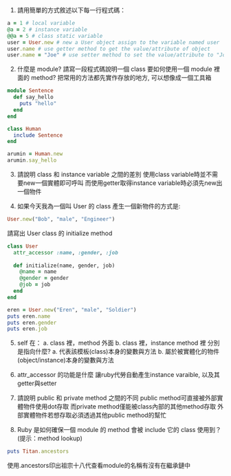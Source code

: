 1. 請用簡單的方式敘述以下每一行程式碼：
  ```ruby 
  a = 1 # local variable
  @a = 2 # instance variable
  @@a = 5 # class static variable
  user = User.new # new a User object assign to the variable named user
  user.name # use getter method to get the value/attribute of object
  user.name = "Joe" # use setter method to set the value/attribute to "Joe"
  ```
  
2. 什麼是 module? 請寫一段程式碼說明一個 class 要如何使用一個 module 裡面的 method?
把常用的方法都先實作存放的地方, 可以想像成一個工具箱
  ```ruby 
  module Sentence
    def say_hello
      puts "hello"
    end
  end

  class Human
    include Sentence
  end

  arumin = Human.new
  arumin.say_hello
  ```

3. 請說明 class 和 instance variable 之間的差別
  使用class variable時並不需要new一個實體即可呼叫
  而使用getter取得instance variable時必須先new出一個物件

4. 如果今天我為一個叫 User 的 class 產生一個新物件的方式是: 
  ```ruby
  User.new("Bob", "male", "Engineer")
  ```
  請寫出 User class 的 initialize method
  ```ruby
  class User
    attr_accessor :name, :gender, :job
    
    def initialize(name, gender, job)
      @name = name
      @gender = gender
      @job = job
    end
  end

  eren = User.new("Eren", "male", "Soldier")
  puts eren.name
  puts eren.gender
  puts eren.job 
  ```


5. self 在：
  a. class 裡，method 外面
  b. class 裡，instance method 裡
  分別是指向什麼?
  a. 代表該模板(class)本身的變數與方法
  b. 屬於被實體化的物件(object/instance)本身的變數與方法

6. attr_accessor 的功能是什麼
  讓ruby代勞自動產生instance varaible, 以及其getter與setter

7. 請說明 public 和 private method 之間的不同
  public method可直接被外部實體物件使用dot存取
  而private method僅能被class內部的其他method存取
  外部實體物件若想存取必須透過其他public method的幫忙
  
8. Ruby 是如何確保一個 module 的 method 會被 include 它的 class 使用到？ (提示：method lookup)
  ```ruby
  puts Titan.ancestors
  ```
  使用.ancestors印出祖宗十八代查看module的名稱有沒有在繼承鏈中
